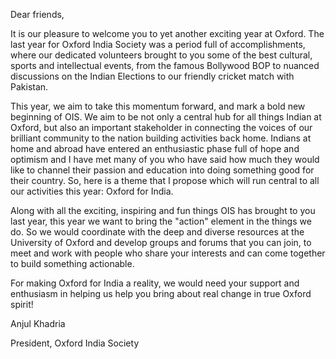 Dear friends,

It is our pleasure to welcome you to yet another exciting year at Oxford. The last year for Oxford India Society was a period full of accomplishments, where our dedicated volunteers brought to you some of the best cultural, sports and intellectual events, from the famous Bollywood BOP to nuanced discussions on the Indian Elections to our friendly cricket match with Pakistan. 

This year, we aim to take this momentum forward, and mark a bold new beginning of OIS. We aim to be not only a central hub for all things Indian at Oxford, but also an important stakeholder in connecting the voices of our brilliant community to the nation building activities back home. Indians at home and abroad have entered an enthusiastic phase full of hope and optimism and I have met many of you who have said how much they would like to channel their passion and education into doing something good for their country. So, here is a theme that I propose which will run central to all our activities this year: Oxford for India.

Along with all the exciting, inspiring and fun things OIS has brought to you last year, this year we want to bring the "action" element in the things we do. So we would coordinate with the deep and diverse resources at the University of Oxford and develop groups and forums that you can join, to meet and work with people who share your interests and can come together to build something actionable. 

For making Oxford for India a reality, we would need your support and enthusiasm in helping us help you bring about real change in true Oxford spirit!

Anjul Khadria

President, Oxford India Society
